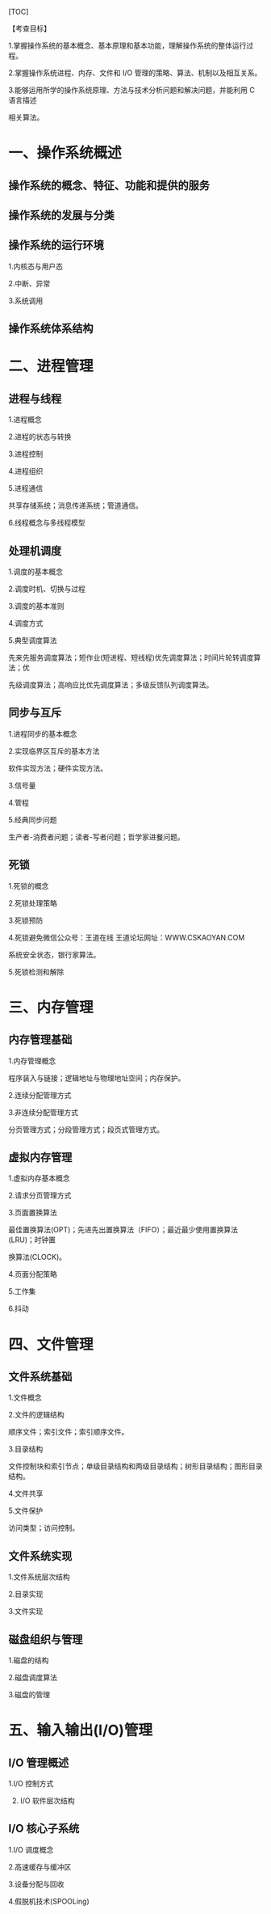 [TOC]

【考查目标】

1.掌握操作系统的基本概念、基本原理和基本功能，理解操作系统的整体运行过程。

2.掌握操作系统进程、内存、文件和 I/O 管理的策略、算法、机制以及相互关系。

3.能够运用所学的操作系统原理、方法与技术分析问题和解决问题，并能利用 C 语言描述

相关算法。

# 一、操作系统概述

## 操作系统的概念、特征、功能和提供的服务

## 操作系统的发展与分类

## 操作系统的运行环境

1.内核态与用户态

2.中断、异常

3.系统调用

## 操作系统体系结构

# 二、进程管理

## 进程与线程

1.进程概念

2.进程的状态与转换

3.进程控制

4.进程组织

5.进程通信

共享存储系统；消息传递系统；管道通信。

6.线程概念与多线程模型

## 处理机调度

1.调度的基本概念

2.调度时机、切换与过程

3.调度的基本准则

4.调度方式

5.典型调度算法

先来先服务调度算法；短作业(短进程、短线程)优先调度算法；时间片轮转调度算法；优

先级调度算法；高响应比优先调度算法；多级反馈队列调度算法。

## 同步与互斥

1.进程同步的基本概念

2.实现临界区互斥的基本方法

软件实现方法；硬件实现方法。

3.信号量

4.管程

5.经典同步问题

生产者-消费者问题；读者-写者问题；哲学家进餐问题。

## 死锁

1.死锁的概念

2.死锁处理策略

3.死锁预防

4.死锁避免微信公众号：王道在线 王道论坛网址：WWW.CSKAOYAN.COM

系统安全状态，银行家算法。

5.死锁检测和解除

# 三、内存管理

## 内存管理基础

1.内存管理概念

程序装入与链接；逻辑地址与物理地址空间；内存保护。

2.连续分配管理方式

3.非连续分配管理方式

分页管理方式；分段管理方式；段页式管理方式。

## 虚拟内存管理

1.虚拟内存基本概念

2.请求分页管理方式

3.页面置换算法

最佳置换算法(OPT)；先进先出置换算法（FIFO）；最近最少使用置换算法(LRU)；时钟置

换算法(CLOCK)。

4.页面分配策略

5.工作集

6.抖动

# 四、文件管理

## 文件系统基础

1.文件概念

2.文件的逻辑结构

顺序文件；索引文件；索引顺序文件。

3.目录结构

文件控制块和索引节点；单级目录结构和两级目录结构；树形目录结构；图形目录结构。

4.文件共享

5.文件保护

访问类型；访问控制。

## 文件系统实现

1.文件系统层次结构

2.目录实现

3.文件实现

## 磁盘组织与管理

1.磁盘的结构

2.磁盘调度算法

3.磁盘的管理

# 五、输入输出(I/O)管理

## I/O 管理概述

1.I/O 控制方式

2. I/O 软件层次结构

## I/O 核心子系统

1.I/O 调度概念

2.高速缓存与缓冲区

3.设备分配与回收

4.假脱机技术(SPOOLing)


